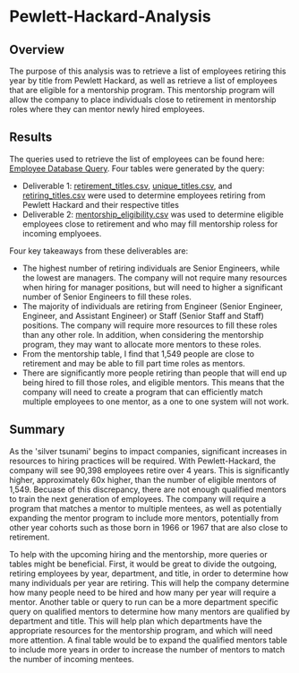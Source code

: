# Pewlett-Hackard-Analysis

## Overview

The purpose of this analysis was to retrieve a list of employees retiring this year by title from Pewlett Hackard, as well as retrieve a list of employees that are eligible for a mentorship program. This mentorship program will allow the company to place individuals close to retirement in mentorship roles where they can mentor newly hired employees.
  

## Results 

The queries used to retrieve the list of employees can be found here: [Employee Database Query](https://github.com/fadlnabbouh/Pewlett-Hackard-Analysis/blob/main/Queries/Employee_Database_challenge.sql).
Four tables were generated by the query: 
- Deliverable 1: [retirement_titles.csv](https://github.com/fadlnabbouh/Pewlett-Hackard-Analysis/blob/main/Data/retirement_titles.csv), [unique_titles.csv](https://github.com/fadlnabbouh/Pewlett-Hackard-Analysis/blob/main/Data/unique_titles.csv), and [retiring_titles.csv](https://github.com/fadlnabbouh/Pewlett-Hackard-Analysis/blob/main/Data/retiring_titles.csv) were used to determine employees retiring from Pewlett Hackard and their respective titles
- Deliverable 2: [mentorship_eligibility.csv](https://github.com/fadlnabbouh/Pewlett-Hackard-Analysis/blob/main/Data/mentorship_eligibility.csv) was used to determine eligible employees close to retirement and who may fill mentorship roless for incoming emplyoees. 

Four key takeaways from these deliverables are: 
- The highest number of retiring individuals are Senior Engineers, while the lowest are managers. The company will not require many resources when hiring for manager positions, but will need to higher a significant number of Senior Engineers to fill these roles. 
- The majority of individuals are retiring from Engineer (Senior Engineer, Engineer, and Assistant Engineer) or Staff (Senior Staff and Staff) positions. The company will require more resources to fill these roles than any other role. In addition, when considering the mentorship program, they may want to allocate more mentors to these roles. 
- From the mentorship table, I find that 1,549 people are close to retirement and may be able to fill part time roles as mentors. 
- There are significantly more people retiring than people that will end up being hired to fill those roles, and eligible mentors. This means that the company will need to create a program that can efficiently match multiple employees to one mentor, as a one to one system will not work.

## Summary

As the 'silver tsunami' begins to impact companies, significant increases in resources to hiring practices will be required. With Pewlett-Hackard, the company will see 90,398 employees retire over 4 years. This is significantly higher, approximately 60x higher, than the number of eligible mentors of 1,549. Becuase of this discrepancy, there are not enough qualified mentors to train the next generation of employees. The company will require a program that matches a mentor to multiple mentees, as well as potentially expanding the mentor program to include more mentors, potentially from other year cohorts such as those born in 1966 or 1967 that are also close to retirement.

To help with the upcoming hiring and the mentorship, more queries or tables might be beneficial. First, it would be great to divide the outgoing, retiring employees by year, department, and title, in order to determine how many individuals per year are retiring. This will help the company determine how many people need to be hired and how many per year will require a mentor. Another table or query to run can be a more department specific query on qualified mentors to determine how many mentors are qualified by department and title. This will help plan which departments have the appropriate resources for the mentorship program, and which will need more attention. A final table would be to expand the qualified mentors table to include more years in order to increase the number of mentors to match the number of incoming mentees.